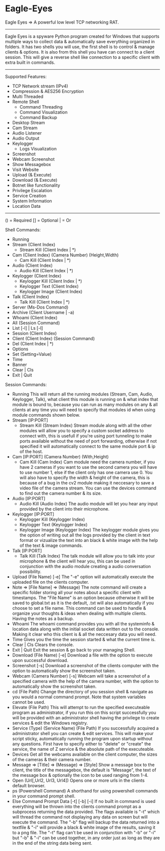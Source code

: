 # Eagle-Eyes
Eagle Eyes => A powerful low level TCP networking RAT.
______________________________________________________
Eagle Eyes is a spyware Python program created for Windows that supports multiple ways to collect data & automatically save everything organized in folders. It has two shells you will use, the first shell is to control & manage clients & options. It is also from this shell you have can connect to a client session. This will give a reverse shell like connection to a specific client with extra built in commands.
______________________________________________________
Supported Features:
  - TCP Network stream (IPv4)
  - Compression & AES256 Encryption
  - Multi Threaded
  - Remote Shell
    - Command Threading
    - Command Visualization
    - Command Backup
  - Desktop Stream
  - Cam Stream
  - Audio Listener
  - Audio Output
  - Keylogger
    - Logs Visualization
  - Screenshot
  - Webcam Screenshot
  - Show Messagebox
  - Visit Website
  - Upload (& Execute)
  - Download (& Execute)
  - Botnet like functionality
  - Privilege Escalation
  - Service Creation
  - System Information
  - Location Data
______________________________________________________
() = Required
[] = Optional
| = Or

Shell Commands:
  - Running
  - Stream (Client Index)
    - Stream Kill (Client Index | *)
  - Cam (Client Index) (Camera Number) (Height,Width)
    - Cam Kill (Client Index | *)
  - Audio (Client Index)
    - Audio Kill (Client Index | *)
  - Keylogger (Client Index)
    - Keylogger Kill (Client Index | *)
    - Keylogger Text (Client Index)
    - Keylogger Image (Client Index)
  - Talk (Client Index)
    - Talk Kill (Client Index | *)
  - Server (Ms-Dos Command)
  - Archive (Client Username | -a)
  - Whoami (Client Index)
  - All (Session Command)
  - List [-l] | Ls [-l]
  - Session (Client Index)
  - Client (Client Index) (Session Command)
  - Del (Client Index | *)
  - Options
  - Set (Setting=Value)
  - Time
  - Banner
  - Clear | Cls
  - Exit | Quit
    
Session Commands:
  - Running
This will return all the running modules (Stream, Cam, Audio, Keylogger, Talk), what client this module is running on & what index that module is bound to, because you can run as many modules on any & all clients at any time you will need to specify that modules id when using module commands shown below.
  - Stream [IP:PORT]
    - Stream Kill (Stream Index)
Stream module along with all the other modules will allow you to specify a custom socket address to connect with, this is usefull if you're using port tunneling to make ports available without the need of port forwarding, otherwise if not specified it will automatically connect to the same module port & ip of the host.
  - Cam [IP:PORT] (Camera Number) (With,Height)
    - Cam Kill (Cam Index)
Cam module need the camera number, if you have 2 cameras if you want to use the second camera you will have to use number 1, else if the client only has one camera use 0. You will also have to specify the width & height of the camera, this is because of a bug in the cv2 module making it neccesary to save a video file of the camera stream. You can use the devices command to find out the camera number & its size.
  - Audio [IP:PORT]
    - Audio Kill (Audio Index)
The audio module will let you hear any input provided by the client into their microphone.
  - Keylogger [IP:PORT]
    - Keylogger Kill (Keylogger Index)
    - Keylogger Text (Keylogger Index)
    - Keylogger Image (Keylogger Index)
The keylogger module gives you the option of writing out all the logs provided by the client in text format or vizualize the text into an black & white image with the help of the text & image commands.
  - Talk [IP:PORT]
    - Talk Kill (Talk Index)
The talk module will allow you to talk into your microphone & the client will hear you, this can be used in conjunction with the audio module creating a audio conversation possibility.
  - Upload (File Name) [-e]
The "-e" option will automatically execute the uploaded file on the clients computer.
  - Note => [File Name] => (Message)
The note command will create a specific folder storing all your notes about a specific client with timestamps. The "File Name" is an option because otherwise it will be saved to global.txt as it is the default, .txt will also automatically if you choose to set a file name. This command can be used to handle & organize your thoughts & ideas when dealing with multiple clients. Having the notes as a backup.
  - Whoami
The whoami command provides you with all the systeminfo & location data along with the initial socket data written out to the console. Making it clear who this client is & all the neccesary data you will need.
  - Time
Gives you the time the session started & what the current time is.
  - Clear | Cls
Clears the console.
  - Exit | Quit
Exit the session & go back to your managing Shell.
  - Download (File Name) [-e]
Download a file with the option to execute upon successful download.
  - Screenshot [-s]
Download a screenshot of the clients computer with the option to automatically show the screenshot taken.
  - Webcam (Camera Number) [-s]
Webcam will take a screenshot of a specified camera with the help of the camera number, with the option to automatically show the screenshot taken.
  - cd (File Path)
Change the directory of you session shell & navigate as you would a normal command prompt. Note that system variables cannot be used.
  - Elevate (File Path)
This will attempt to run the specified executeable program as administrator, if you run this on this script successfully you will be provided with an administrator shell having the privilege to create services & edit the Windows registry.
  - Service (Type) (Service Name) (File Path)
If you successfully acquired a administrator shell you can create & edit services. This will make your script sticky, automatically running the program upon startup without any questions. First have to specify either to "delete" or "create" the service, the name of Z service & the absolute path of the executeable.
  - Devices
Get all the webcams available on the client computer, the sizes of the cameras & their camera number.
  - Message => [Title] => (Message) => [Style]
Show a message box to the client, the title of the messagebox, the default is "Message", the text of the message box & optionally the icon to be used ranging from 1-4.
  - Open (Url[,Url2, Url3, Url4])
Opens one or more urls in the clients default browser.
  - ps (Powershell Command)
A shorthand for using powershell commands in your command prompt shell.
  - Else Command Prompt Data [-t] [-b] [-i]
If no built in command is used everything will be thrown into the clients command prompt as a subprocess returning the data provided. The flags available is "-t" which will thread the command not displaying any data on screen but will execute the command. The "-b" flag will backup the data returned into a textfile & "-i" will provide a black & white image of the results, saving it to a png file. The "-t" flag can't be used in conjunction with "-b" or "-i" but "-b" & "-i" can be used together, in any order just as long as they are in the end of the string data being sent.
  
  
  
  
  
  
  
  
  
  
  
  
  
  
